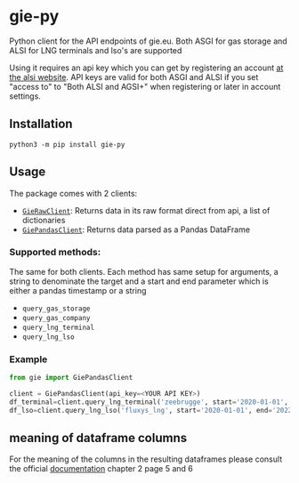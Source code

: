 # gie-py
Python client for the API endpoints of gie.eu. Both ASGI for gas storage and ALSI for LNG terminals and lso's are supported

Using it requires an api key which you can get by registering an account [at the alsi website](https://alsi.gie.eu/#/api).
API keys are valid for both ASGI and ALSI if you set "access to" to "Both ALSI and AGSI+" when registering or later in account settings.

## Installation
`python3 -m pip install gie-py`

## Usage
The package comes with 2 clients:
- [`GieRawClient`](#GieRawClient): Returns data in its raw format direct from api, a list of dictionaries 
- [`GiePandasClient`](#GiePandasClient): Returns data parsed as a Pandas DataFrame

### Supported methods:
The same for both clients. Each method has same setup for arguments, a string to denominate the target 
and a start and end parameter which is either a pandas timestamp or a string
* ```query_gas_storage```
* ```query_gas_company```
* ```query_lng_terminal```
* ```query_lng_lso```

### Example
```python
from gie import GiePandasClient

client = GiePandasClient(api_key=<YOUR API KEY>)
df_terminal=client.query_lng_terminal('zeebrugge', start='2020-01-01', end='2022-07-10')
df_lso=client.query_lng_lso('fluxys_lng', start='2020-01-01', end='2022-07-10')
```

## meaning of dataframe columns
For the meaning of the columns in the resulting dataframes please consult the official [documentation](https://alsi.gie.eu/GIE_API_documentation_v004.pdf) chapter 2 page 5 and 6